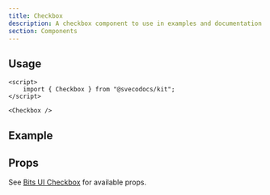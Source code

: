 ```yaml
---
title: Checkbox
description: A checkbox component to use in examples and documentation.
section: Components
---
```


<script>
	import { Checkbox, DemoContainer } from "@svecodocs/kit";
</script>

## Usage

```svelte title="document.md"
<script>
	import { Checkbox } from "@svecodocs/kit";
</script>

<Checkbox />
```

## Example

<DemoContainer class="flex items-center gap-2.5 flex-wrap">
	<Checkbox checked />
</DemoContainer>

## Props

See [Bits UI Checkbox](https://bits-ui.com/docs/components/checkbox) for available props.
